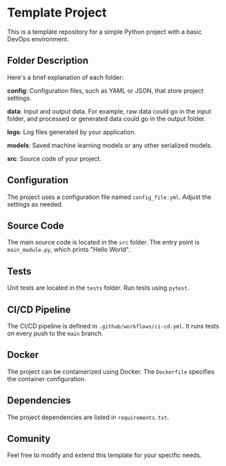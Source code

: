 # Template Project

This is a template repository for a simple Python project with a basic DevOps environment.

## Folder Description

Here's a brief explanation of each folder:

**config**: Configuration files, such as YAML or JSON, that store project settings.

**data**: Input and output data. For example, raw data could go in the input folder, and processed or generated data could go in the output folder.

**logs**: Log files generated by your application.

**models**: Saved machine learning models or any other serialized models.

**src**: Source code of your project.

## Configuration

The project uses a configuration file named `config_file.yml`. Adjust the settings as needed.

## Source Code

The main source code is located in the `src` folder. The entry point is `main_module.py`, which prints "Hello World".

## Tests

Unit tests are located in the `tests` folder. Run tests using `pytest`.

## CI/CD Pipeline

The CI/CD pipeline is defined in `.github/workflows/ci-cd.yml`. It runs tests on every push to the `main` branch.

## Docker

The project can be containerized using Docker. The `Dockerfile` specifies the container configuration.

## Dependencies

The project dependencies are listed in `requirements.txt`.

## Comunity

Feel free to modify and extend this template for your specific needs.
